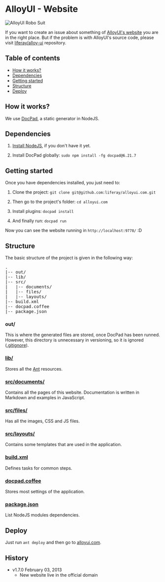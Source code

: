 # AlloyUI - Website

![AlloyUI Robo Suit](http://f.cl.ly/items/292d3K0l3j221n3m0V0D/Alloy-Robo-Suit.jpg)

If you want to create an issue about something of [AlloyUI's website](http://alloyui.com) you are in the right place. But if the problem is with AlloyUI's source code, please visit [liferay/alloy-ui](https://github.com/liferay/alloy-ui/) repository.

## Table of contents

* [How it works?](#how-it-works)
* [Dependencies](#dependencies)
* [Getting started](#getting-started)
* [Structure](#structure)
* [Deploy](#deploy)

## How it works?

We use [DocPad](https://github.com/bevry/docpad), a static generator in NodeJS.

## Dependencies

1. [Install NodeJS](https://github.com/bevry/community/wiki/Installing-Node), if you don't have it yet.

2. Install DocPad globally: `sudo npm install -fg docpad@6.21.7`

## Getting started

Once you have dependencies installed, you just need to:

1. Clone the project: `git clone git@github.com:liferay/alloyui.com.git`

2. Then go to the project's folder: `cd alloyui.com`

3. Install plugins: `docpad install`

4. And finally run: `docpad run`

Now you can see the website running in `http://localhost:9778/` :D

## Structure

The basic structure of the project is given in the following way:

<pre>
.
|-- out/
|-- lib/
|-- src/
|   |-- documents/
|   |-- files/
|   |-- layouts/
|-- build.xml
|-- docpad.coffee
|-- package.json
</pre>

### out/

This is where the generated files are stored, once DocPad has been runned. However, this directory is unnecessary in versioning, so it is ignored ([.gitignore](https://github.com/liferay/alloyui.com/blob/master/.gitignore)).

### [lib/](https://github.com/liferay/alloyui.com/blob/master/lib)

Stores all the [Ant](http://ant.apache.org/) resources.

### [src/documents/](https://github.com/liferay/alloyui.com/blob/master/src/documents)

Contains all the pages of this website. Documentation is written in Markdown and examples in JavaScript.

### [src/files/](https://github.com/liferay/alloyui.com/tree/master/src/files)

Has all the images, CSS and JS files.

### [src/layouts/](https://github.com/liferay/alloyui.com/tree/master/src/layouts)

Contains some templates that are used in the application.

### [build.xml](https://github.com/liferay/alloyui.com/blob/master/build.xml)

Defines tasks for common steps.

### [docpad.coffee](https://github.com/liferay/alloyui.com/blob/master/docpad.coffee)

Stores most settings of the application.

### [package.json](https://github.com/liferay/alloyui.com/blob/master/package.json)

List NodeJS modules dependencies.

## Deploy

Just run `ant deploy` and then go to [alloyui.com](http://alloyui.com/).

## History

* v1.7.0 February 03, 2013
	* New website live in the official domain